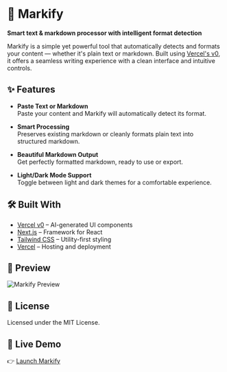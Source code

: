# 📄 Markify

**Smart text & markdown processor with intelligent format detection**

Markify is a simple yet powerful tool that automatically detects and formats your content — whether it's plain text or markdown. Built using [Vercel's v0](https://v0.dev), it offers a seamless writing experience with a clean interface and intuitive controls.


## ✨ Features

- **Paste Text or Markdown**  
  Paste your content and Markify will automatically detect its format.

- **Smart Processing**  
  Preserves existing markdown or cleanly formats plain text into structured markdown.

- **Beautiful Markdown Output**  
  Get perfectly formatted markdown, ready to use or export.

- **Light/Dark Mode Support**  
  Toggle between light and dark themes for a comfortable experience.


## 🛠 Built With

- [Vercel v0](https://v0.dev) – AI-generated UI components  
- [Next.js](https://nextjs.org/) – Framework for React  
- [Tailwind CSS](https://tailwindcss.com) – Utility-first styling  
- [Vercel](https://vercel.com) – Hosting and deployment


## 📸 Preview

![Markify Preview](/public/markify-preview.png)


## 📃 License

Licensed under the MIT License.


## 🔗 Live Demo

👉 [Launch Markify](https://your-vercel-deployment-url.vercel.app)
